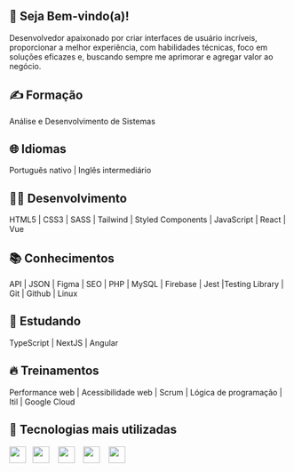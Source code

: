 ## 🤝 Seja Bem-vindo(a)!

Desenvolvedor apaixonado por criar interfaces de usuário incríveis, proporcionar a melhor experiência, com habilidades técnicas, foco em soluções eficazes e, buscando sempre me aprimorar e agregar valor ao negócio.

## ✍️ Formação
Análise e Desenvolvimento de Sistemas

## 🌐 Idiomas
Português nativo | Inglês intermediário

## 🧑‍💻 Desenvolvimento
HTML5 | CSS3 | SASS | Tailwind | Styled Components | JavaScript | React | Vue

## 📚 Conhecimentos
API | JSON | Figma | SEO | PHP | MySQL | Firebase | Jest |Testing Library | Git | Github | Linux

## 🎒 Estudando
TypeScript | NextJS | Angular

## 🔥 Treinamentos
Performance web | Acessibilidade web | Scrum | Lógica de programação | Itil | Google Cloud

## 🤙 Tecnologias mais utilizadas

<img src="https://cdn.jsdelivr.net/gh/devicons/devicon/icons/html5/html5-original.svg" height="30" width="30" />&nbsp;&nbsp;
<img src="https://cdn.jsdelivr.net/gh/devicons/devicon/icons/css3/css3-original.svg" height="30" width="30" />&nbsp;&nbsp;&nbsp;
<img src="https://cdn.jsdelivr.net/gh/devicons/devicon/icons/sass/sass-original.svg" height="30" width="30" />&nbsp;&nbsp;&nbsp;
<img src="https://cdn.jsdelivr.net/gh/devicons/devicon/icons/javascript/javascript-original.svg" height="30" width="30" />&nbsp;&nbsp;&nbsp;
<img src="https://cdn.jsdelivr.net/gh/devicons/devicon/icons/react/react-original.svg" height="30" width="30" />&nbsp;&nbsp;&nbsp;

          
          
          
          
          







                


